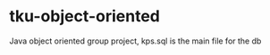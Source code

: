 # tku-object-oriented

Java object oriented group project,
kps.sql is the main file for the db

<!-- hi -->
<!-- hi -->
